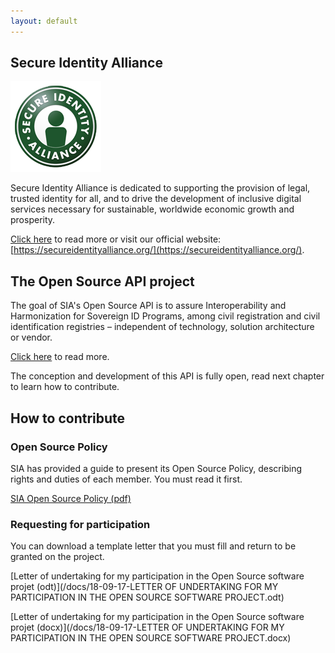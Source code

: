 ```yaml
---
layout: default
---
```


## Secure Identity Alliance

![SIA Logo](/images/sia_logo.png)

Secure Identity Alliance is dedicated to supporting the provision of legal, trusted identity for all, and to drive the development of inclusive digital services necessary for sustainable, worldwide economic growth and prosperity.

[Click here](/ourmission.html) to read more or visit our official website: [https://secureidentityalliance.org/](https://secureidentityalliance.org/).

## The Open Source API project

The goal of SIA's Open Source API is to assure Interoperability and Harmonization for Sovereign ID Programs, among civil registration and civil identification registries – independent of technology, solution architecture or vendor.

[Click here](/opensourceapi.html) to read more.

The conception and development of this API is fully open, read next chapter to learn how to contribute.

## How to contribute

### Open Source Policy

SIA has provided a guide to present its Open Source Policy, describing rights and duties of each member. You must read it first.

[SIA Open Source Policy (pdf)](/docs/18-09-17-SIA-Open-Source-Policy.pdf)

### Requesting for participation

You can download a template letter that you must fill and return to be granted on the project.

[Letter of undertaking for my participation in the Open Source software projet (odt)](/docs/18-09-17-LETTER OF UNDERTAKING FOR MY PARTICIPATION IN THE OPEN SOURCE SOFTWARE PROJECT.odt)

[Letter of undertaking for my participation in the Open Source software projet (docx)](/docs/18-09-17-LETTER OF UNDERTAKING FOR MY PARTICIPATION IN THE OPEN SOURCE SOFTWARE PROJECT.docx)
